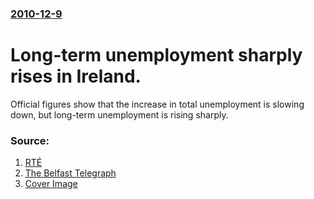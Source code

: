 ### [2010-12-9](/news/2010/12/9/index.md)

# Long-term unemployment sharply rises in Ireland. 

Official figures show that the increase in total unemployment is slowing down, but long-term unemployment is rising sharply.


### Source:

1. [RTÉ](http://www.rte.ie/news/2010/1209/cso_unemployment.html)
2. [The Belfast Telegraph](http://www.belfasttelegraph.co.uk/news/local-national/republic-of-ireland/number-of-longterm-jobless-doubles-15025677.html)
2. [Cover Image](https://img.rasset.ie/0003663c-1600.jpg)
